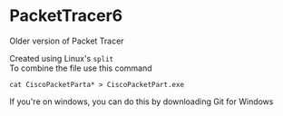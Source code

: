 # PacketTracer6
Older version of Packet Tracer

Created using Linux's `split` \
To combine the file use this command

`cat CiscoPacketParta* > CiscoPacketPart.exe`

If you're on windows, you can do this by downloading Git for Windows
